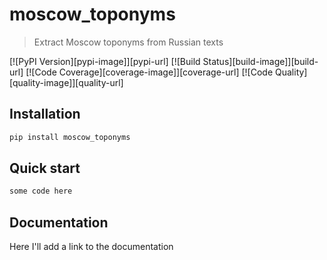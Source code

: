 # moscow_toponyms
> Extract Moscow toponyms from Russian texts

[![PyPI Version][pypi-image]][pypi-url]
[![Build Status][build-image]][build-url]
[![Code Coverage][coverage-image]][coverage-url]
[![Code Quality][quality-image]][quality-url]

## Installation

```sh
pip install moscow_toponyms
```

## Quick start
```sh
some code here
```

## Documentation 
Here I'll add a link to the documentation 




